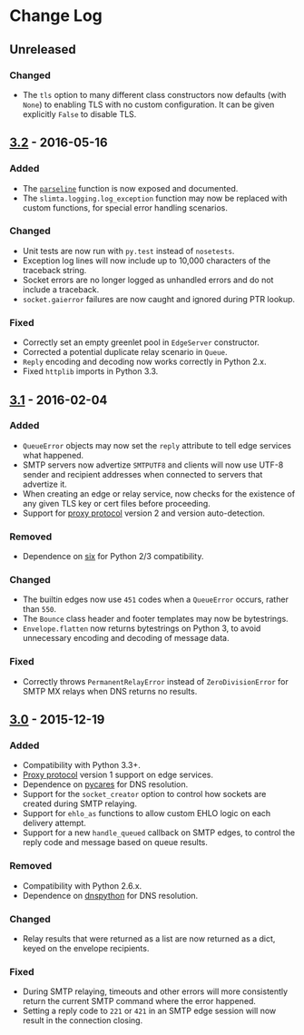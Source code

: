 
# Change Log

## Unreleased

### Changed

- The `tls` option to many different class constructors now defaults (with
  ``None``) to enabling TLS with no custom configuration. It can be given
  explicitly ``False`` to disable TLS.

## [3.2] - 2016-05-16

### Added

- The [`parseline`][5] function is now exposed and documented.
- The `slimta.logging.log_exception` function may now be replaced with custom
  functions, for special error handling scenarios.

### Changed

- Unit tests are now run with `py.test` instead of `nosetests`.
- Exception log lines will now include up to 10,000 characters of the traceback
  string.
- Socket errors are no longer logged as unhandled errors and do not include a
  traceback.
- `socket.gaierror` failures are now caught and ignored during PTR lookup.

### Fixed

- Correctly set an empty greenlet pool in `EdgeServer` constructor.
- Corrected a potential duplicate relay scenario in `Queue`.
- `Reply` encoding and decoding now works correctly in Python 2.x.
- Fixed `httplib` imports in Python 3.3.

## [3.1] - 2016-02-04

### Added

- `QueueError` objects may now set the `reply` attribute to tell edge services
  what happened.
- SMTP servers now advertize `SMTPUTF8` and clients will now use UTF-8 sender
  and recipient addresses when connected to servers that advertize it.
- When creating an edge or relay service, now checks for the existence of any
  given TLS key or cert files before proceeding.
- Support for [proxy protocol][1] version 2 and version auto-detection.

### Removed

- Dependence on [six][4] for Python 2/3 compatibility.

### Changed

- The builtin edges now use `451` codes when a `QueueError` occurs, rather than
  `550`.
- The `Bounce` class header and footer templates may now be bytestrings.
- `Envelope.flatten` now returns bytestrings on Python 3, to avoid unnecessary
  encoding and decoding of message data.

### Fixed

- Correctly throws `PermanentRelayError` instead of `ZeroDivisionError` for
  SMTP MX relays when DNS returns no results.

## [3.0] - 2015-12-19

### Added

- Compatibility with Python 3.3+.
- [Proxy protocol][1] version 1 support on edge services.
- Dependence on [pycares][2] for DNS resolution.
- Support for the `socket_creator` option to control how sockets are created
  during SMTP relaying.
- Support for `ehlo_as` functions to allow custom EHLO logic on each delivery
  attempt.
- Support for a new `handle_queued` callback on SMTP edges, to control the reply
  code and message based on queue results.

### Removed

- Compatibility with Python 2.6.x.
- Dependence on [dnspython][3] for DNS resolution.

### Changed

- Relay results that were returned as a list are now returned as a dict, keyed
  on the envelope recipients.

### Fixed

- During SMTP relaying, timeouts and other errors will more consistently return
  the current SMTP command where the error happened.
- Setting a reply code to `221` or `421` in an SMTP edge session will now result
  in the connection closing.

[1]: http://www.haproxy.org/download/1.5/doc/proxy-protocol.txt
[2]: https://github.com/saghul/pycares
[3]: http://www.dnspython.org/
[4]: https://pythonhosted.org/six/
[5]: https://docs.slimta.org/en/latest/api/slimta.logging.html#slimta.logging.parseline
[3.0]: https://github.com/slimta/python-slimta/issues?q=milestone%3A3.0
[3.1]: https://github.com/slimta/python-slimta/issues?q=milestone%3A3.1
[3.2]: https://github.com/slimta/python-slimta/issues?q=milestone%3A3.2

